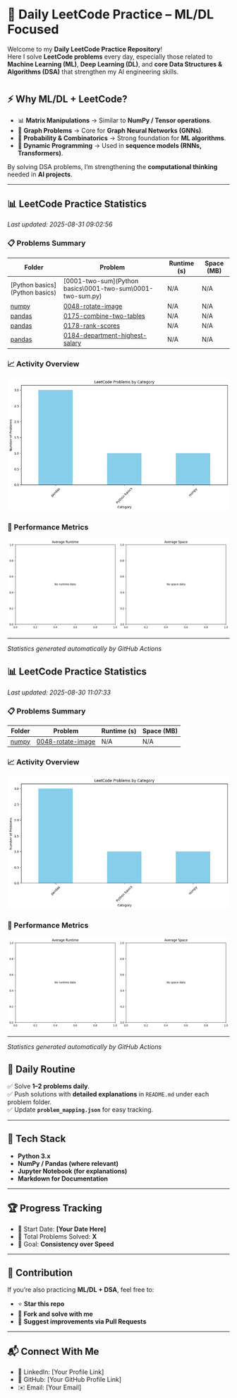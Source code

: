 # 🚀 Daily LeetCode Practice – ML/DL Focused

Welcome to my **Daily LeetCode Practice Repository**!  
Here I solve **LeetCode problems** every day, especially those related to **Machine Learning (ML)**, **Deep Learning (DL)**, and **core Data Structures & Algorithms (DSA)** that strengthen my AI engineering skills.

#



## ⚡ Why ML/DL + LeetCode?

- 📊 **Matrix Manipulations** → Similar to **NumPy / Tensor operations**.  
- 🔗 **Graph Problems** → Core for **Graph Neural Networks (GNNs)**.  
- 🎲 **Probability & Combinatorics** → Strong foundation for **ML algorithms**.  
- 🔄 **Dynamic Programming** → Used in **sequence models (RNNs, Transformers)**.  

By solving DSA problems, I’m strengthening the **computational thinking** needed in **AI projects**.

---



## 📊 LeetCode Practice Statistics

*Last updated: 2025-08-31 09:02:56*

### 📋 Problems Summary

| Folder | Problem | Runtime (s) | Space (MB) |
|--------|---------|-------------|------------|
| [Python basics](Python basics) | [0001-two-sum](Python basics\0001-two-sum\0001-two-sum.py) | N/A | N/A |
| [numpy](numpy) | [0048-rotate-image](numpy\0048-rotate-image\0048-rotate-image.py) | N/A | N/A |
| [pandas](pandas) | [0175-combine-two-tables](pandas\0175-combine-two-tables\0175-combine-two-tables.py) | N/A | N/A |
| [pandas](pandas) | [0178-rank-scores](pandas\0178-rank-scores\0178-rank-scores.py) | N/A | N/A |
| [pandas](pandas) | [0184-department-highest-salary](pandas\0184-department-highest-salary\0184-department-highest-salary.py) | N/A | N/A |

### 📈 Activity Overview

![Problems by Category](stats/problems_by_category.png)

### 🎯 Performance Metrics

![Average Statistics](stats/average_stats.png)

---
*Statistics generated automatically by GitHub Actions*

## 📊 LeetCode Practice Statistics

*Last updated: 2025-08-30 11:07:33*

### 📋 Problems Summary

| Folder | Problem | Runtime (s) | Space (MB) |
|--------|---------|-------------|------------|
| [numpy](numpy) | [0048-rotate-image](numpy\0048-rotate-image\0048-rotate-image.py) | N/A | N/A |

### 📈 Activity Overview

![Problems by Category](stats/problems_by_category.png)

### 🎯 Performance Metrics

![Average Statistics](stats/average_stats.png)

---
*Statistics generated automatically by GitHub Actions*

## 📆 Daily Routine

✅ Solve **1–2 problems daily**.  
✅ Push solutions with **detailed explanations** in `README.md` under each problem folder.  
✅ Update **`problem_mapping.json`** for easy tracking.  

---

## 🚀 Tech Stack

- **Python 3.x**  
- **NumPy / Pandas (where relevant)**  
- **Jupyter Notebook (for explanations)**  
- **Markdown for Documentation**  

---

## 🏆 Progress Tracking

- 📅 Start Date: **[Your Date Here]**  
- 🔢 Total Problems Solved: **X**  
- 🎯 Goal: **Consistency over Speed**  

---

## 🤝 Contribution

If you’re also practicing **ML/DL + DSA**, feel free to:

- ⭐ **Star this repo**  
- 🍴 **Fork and solve with me**  
- 📝 **Suggest improvements via Pull Requests**  

---

## 📬 Connect With Me

- 💼 LinkedIn: [Your Profile Link]  
- 🐙 GitHub: [Your GitHub Profile Link]  
- ✉️ Email: [Your Email]  
